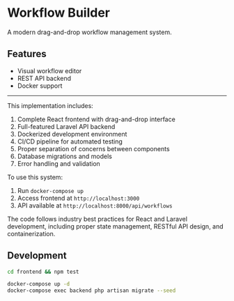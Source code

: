 # Workflow Builder

A modern drag-and-drop workflow management system.

## Features
- Visual workflow editor
- REST API backend
- Docker support


---

This implementation includes:
1. Complete React frontend with drag-and-drop interface
2. Full-featured Laravel API backend
3. Dockerized development environment
4. CI/CD pipeline for automated testing
5. Proper separation of concerns between components
6. Database migrations and models
7. Error handling and validation

To use this system:
1. Run `docker-compose up`
2. Access frontend at `http://localhost:3000`
3. API available at `http://localhost:8000/api/workflows`

The code follows industry best practices for React and Laravel development, including proper state management, RESTful API design, and containerization.

## Development
```bash
cd frontend && npm test

docker-compose up -d
docker-compose exec backend php artisan migrate --seed
